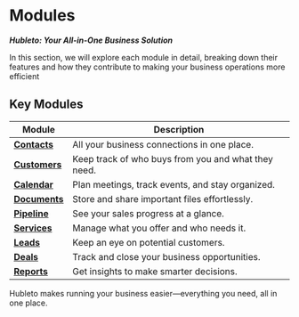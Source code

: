 # Modules

***Hubleto: Your All-in-One Business Solution***

In this section, we will explore each module in detail, breaking down their features and how they contribute to making your business operations more efficient

## Key Modules

| Module                             | Description                                         |
| ---------------------------------- | --------------------------------------------------- |
| **[Contacts](modules/contacts)**   | All your business connections in one place.         |
| **[Customers](modules/customers)** | Keep track of who buys from you and what they need. |
| **[Calendar](modules/calendar)**   | Plan meetings, track events, and stay organized.    |
| **[Documents](modules/documents)** | Store and share important files effortlessly.       |
| **[Pipeline](modules/pipeline)**   | See your sales progress at a glance.                |
| **[Services](modules/services)**   | Manage what you offer and who needs it.             |
| **[Leads](modules/leads)**         | Keep an eye on potential customers.                 |
| **[Deals](modules/deals)**         | Track and close your business opportunities.        |
| **[Reports](modules/reports)**     | Get insights to make smarter decisions.             |

Hubleto makes running your business easier—everything you need, all in one place.
